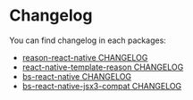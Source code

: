 # Changelog

You can find changelog in each packages:

- [reason-react-native CHANGELOG](./reason-react-native/CHANGELOG.md)
- [react-native-template-reason CHANGELOG](./react-native-template-reason/CHANGELOG.md)
- [bs-react-native CHANGELOG](./bs-react-native/CHANGELOG.md)
- [bs-react-native-jsx3-compat CHANGELOG](./bs-react-native-jsx3-compat/CHANGELOG.md)
